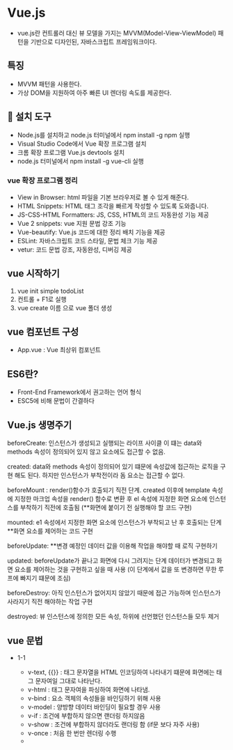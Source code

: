 # Vue.js

* vue.js란 컨트롤러 대신 뷰 모델을 가지는 MVVM(Model-View-ViewModel) 패턴을 기반으로 디자인된,
자바스크립트 프레임워크이다.

## 특징

* MVVM 패턴을 사용한다.
* 가상 DOM을 지원하여 아주 빠른 UI 렌더링 속도를 제공한다.

## 📣 설치 도구

* Node.js를 설치하고 node.js 터미널에서 npm install -g npm 실행
* Visual Studio Code에서 Vue 확장 프로그램 설치
* 크롬 확장 프로그램 Vue.js devtools 설치
* node.js 터미널에서 npm install -g vue-cli 실행

### vue 확장 프로그램 정리

* View in Browser: html 파일을 기본 브라우저로 볼 수 있게 해준다.
* HTML Snippets: HTML 태그 조각을 빠르게 작성할 수 있도록 도와줍니다.
* JS-CSS-HTML Formatters: JS, CSS, HTML의 코드 자동완성 기능 제공
* Vue 2 snippets: vue 지원 문법 강조 기능
* Vue-beautify: Vue.js 코드에 대한 정리 배치 기능을 제공
* ESLint: 자바스크립트 코드 스타일, 문법 체크 기능 제공
* vetur: 코드 문법 강조, 자동완성, 디버깅 제공
 

## vue 시작하기

1. vue init simple todoList 
2. 컨트롤 + F1로 실행
3. vue create 이름 으로 vue 폴더 생성


## vue 컴포넌트 구성

* App.vue : Vue 최상위 컴포넌트 

## ES6란?

* Front-End Framework에서 권고하는 언어 형식
* ESC5에 비해 문법이 간결하다

## Vue.js 생명주기
 beforeCreate: 인스턴스가 생성되고 실행되는 라이프 사이클 이 떄는 data와 methods 속성이 정의되어 있지 않고 요소에도 접근할 수 없음.
   
 created: data와 methods 속성이 정의되어 있기 떄문에 속성값에 접근하는 로직을 구현 해도 된다. 하지만 인스턴스가 부착전이라 돔 요소는 접근할 수 없다.

 beforeMount : render()함수가 호출되기 직전 단계. created 이후에 template 속성에 지정한 마크업 속성을 render() 함수로 변환 후 el 속성에 지정한 화면 요소에 인스턴스를 부착하기 직전에 호출됨 (**화면에 붙이기 전 실행해야 할 코드 구현)

 mounted: e1 속성에서 지정한 화면 요소에 인스턴스가 부착되고 난 후 호출되는 단계 **화면 요소를 제어하는 코드 구현

 beforeUpdate: **변경 예정인 데이터 값을 이용해 작업을 해야할 때 로직 구현하기 

 updated: beforeUpdate가 끝나고 화면에 다시 그려지는 단계 데이터가 변경되고 화면 요소를 제어하는 것을 구현하고 싶을 때 사용 (이 단계에서 값을 또 변경하면 무한 루프에 빠지기 떄문에 조심)

 beforeDestroy: 아직 인스턴스가 없어지지 않았기 때문에 접근 가능하며 인스턴스가 사라지기 직전 해야하는 작업 구현                         

 destroyed: 뷰 인스턴스에 정의한 모든 속성, 하위에 선언했던 인스턴스들 모두 제거
 
## vue 문법

- 1-1
    * v-text, {{}} : 태그 문자열을 HTML 인코딩하여 나타내기 떄문에 화면에는 태그 문자여일 그대로 나타난다.
    * v-html : 태그 문자여을 파싱하여 화면에 나타냄.
    * v-bind : 요소 객체의 속성들을 바인딩하기 위해 사용
    * v-model : 양방향 데이터 바인딩이 필요할 경우 사용
    * v-if : 조건에 부합하지 않으면 랜더링 하지않음
    * v-show : 조건에 부합하지 않더라도 랜더링 함 (if문 보다 자주 사용)
    * v-once : 처음 한 번만 렌더링 수행
    * <template> : 여러 요소의 그룹을 반복 랜더링 처리하고 싶을 때 사용
  
 - 1-2 데이터베이스 값 렌더링 하기
   * ex) v-for="(contact, index) in contacts"> 
         <tr :key="contact.no">
          

          
          
          
 
